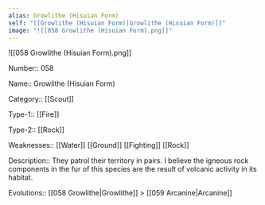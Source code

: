 ```yaml
---
alias: Growlithe (Hisuian Form)
self: "[[Growlithe (Hisuian Form)|Growlithe (Hisuian Form)]]"
image: "![[058 Growlithe (Hisuian Form).png]]"
---
```


![[058 Growlithe (Hisuian Form).png]]


Number:: 058

Name:: Growlithe (Hisuian Form)

Category:: [[Scout]]

Type-1:: [[Fire]]

Type-2:: [[Rock]]

Weaknesses:: [[Water]] [[Ground]] [[Fighting]] [[Rock]]

Description:: They patrol their territory in pairs. I believe the igneous rock components in the fur of this species are the result of volcanic activity in its habitat.


Evolutions:: [[058 Growlithe|Growlithe]] > [[059 Arcanine|Arcanine]]